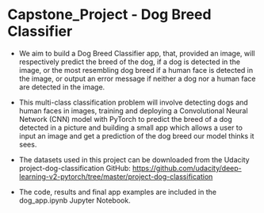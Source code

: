 # Capstone_Project - Dog Breed Classifier

- We aim to build a Dog Breed Classifier app, that, provided an image, will respectively predict the breed of the dog, if a dog is detected in the image, or the most resembling dog breed if a human face is detected in the image, or output an error message if neither a dog nor a human face are detected in the image. 

- This multi-class classification problem will involve detecting dogs and human faces in images, training and deploying a Convolutional Neural Network (CNN) model with PyTorch to predict the breed of a dog detected in a picture and building a small app which allows a user to input an image and get a prediction of the dog breed our model thinks it sees.

- The datasets used in this project can be downloaded from the Udacity project-dog-classification GitHub:
https://github.com/udacity/deep-learning-v2-pytorch/tree/master/project-dog-classification


- The code, results and final app examples are included in the dog_app.ipynb Jupyter Notebook.
